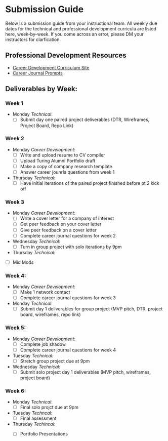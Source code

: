 # Submission Guide

Below is a submission guide from your instructional team. All weekly due dates for the technical and professional development curricula are listed here, week-by-week. If you come across an error, please DM your instructors for clarfication.

## Professional Development Resources
- [Career Development Curriculum Site](https://careerdev.turing.io/module_three/)
- [Career Journal Prompts](https://github.com/turingschool/career-development-curriculum-site/blob/master/module_three/mod3_career_journal_prompts.md)

## Deliverables by Week:
### Week 1
- Monday _Technical_:
  - [ ] Submit day one paired project deliverables (DTR, Wireframes, Project Board, Repo Link)

### Week 2
- Monday _Career Development_:
  - [ ] Write and upload resume to CV compiler
  - [ ] Upload Turing Alumni Portfolio draft
  - [ ] Make a copy of company research template
  - [ ] Answer career jounrla questions from week 1
- Thursday _Technical_:
  - [ ] Have initial iterations of the paired project finished before pt 2 kick off 

### Week 3
- Monday _Career Development_:
  - [ ] Write a cover letter for a company of interest
  - [ ] Get peer feedback on your cover letter
  - [ ] Give peer feedback on a cover letter
  - [ ] Complete career journal questions for week 2
- Wednesday _Technical_:
  - [ ] Turn in group project with solo iterations by 9pm
- Thursday _Technical_:
 - [ ] Mid Mods

### Week 4:
- Monday _Career Development_:
  - [ ] Make 1 network contact 
  - [ ] Complete career journal questions for week 3
- Monday _Technical_:
  - [ ] Submit day 1 deliverables for group project (MVP pitch, DTR, project board, wireframes, repo link)

### Week 5:
- Monday _Career Development_:
  - [ ] Complete job shadow
  - [ ] Complete career journal questions for week 4
- Tuesday _Technical_:
  - [ ] Stretch group project due at 9pm
- Wednesday _Technical_:
  - [ ] Submit solo project day 1 deliverables (MVP pitch, wireframes, project board)

### Week 6:
- Monday _Technical_:
  - [ ] Final solo projct due at 9pm
- Tuesday _Techncal_:
  - [ ] Final assessment
- Thursday _Techincal_:
  - [ ] Portfolio Presentations

